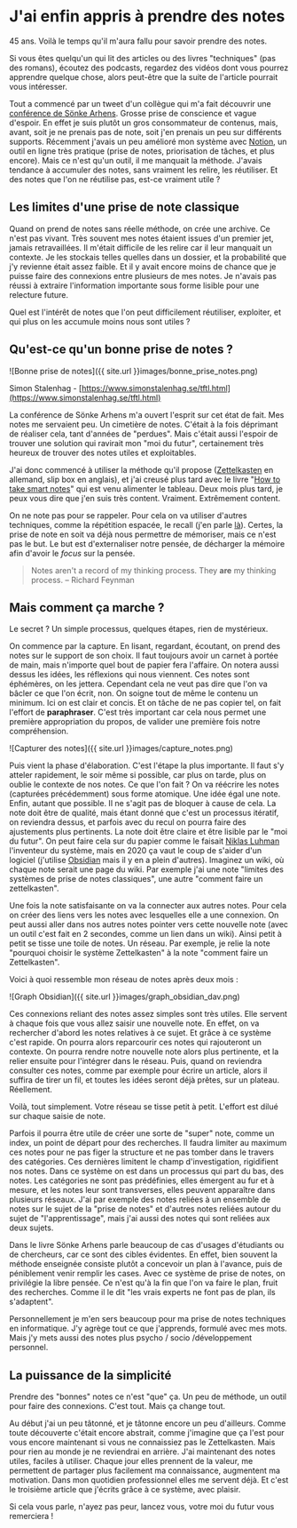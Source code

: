 # J'ai enfin appris à prendre des notes

45 ans. Voilà le temps qu'il m'aura fallu pour savoir prendre des notes. 

Si vous êtes quelqu'un qui lit des articles ou des livres "techniques" (pas des romans), écoutez des podcasts, regardez des vidéos dont vous pourrez apprendre quelque chose, alors peut-être que la suite de l'article pourrait vous intéresser.

Tout a commencé par un tweet d'un collègue qui m'a fait découvrir une [conférence de Sönke Arhens](https://www.youtube.com/watch?v=nPOI4f7yCag). Grosse prise de conscience et vague d'espoir. En effet je suis plutôt un gros consommateur de contenus, mais, avant, soit je ne prenais pas de note, soit j'en prenais un peu sur différents supports. Récemment j'avais un peu amélioré mon système avec [Notion](http://notion.so), un outil en ligne très pratique (prise de notes, priorisation de tâches, et plus encore). Mais ce n'est qu'un outil, il me manquait la méthode. J'avais tendance à accumuler des notes, sans vraiment les relire, les réutiliser. Et des notes que l'on ne réutilise pas, est-ce vraiment utile ? 

## Les limites d'une prise de note classique

Quand on prend de notes sans réelle méthode, on crée une archive. Ce n'est pas vivant. Très souvent mes notes étaient issues d'un premier jet, jamais retravaillées. Il m'était difficile de les relire car il leur manquait un contexte. Je les stockais telles quelles dans un dossier, et la probabilité que j'y revienne était assez faible. Et il y avait encore moins de chance que je puisse faire des connexions entre plusieurs de mes notes. Je n'avais pas réussi à extraire l'information importante sous forme lisible pour une relecture future. 

Quel est l'intérêt de notes que l'on peut difficilement réutiliser, exploiter, et qui plus on les accumule moins nous sont utiles ? 

## Qu'est-ce qu'un bonne prise de notes ?

![Bonne prise de notes]({{ site.url }}images/bonne_prise_notes.png)

Simon Stalenhag - [https://www.simonstalenhag.se/tftl.html](https://www.simonstalenhag.se/tftl.html)

La conférence de Sönke Arhens m'a ouvert l'esprit sur cet état de fait. Mes notes me servaient peu. Un cimetière de notes. C'était à la fois déprimant de réaliser cela, tant d'années de "perdues". Mais c'était aussi l'espoir de trouver une solution qui ravirait mon "moi du futur", certainement très heureux de trouver des notes utiles et exploitables. 

J'ai donc commencé à utiliser la méthode qu'il propose ([Zettelkasten](https://en.wikipedia.org/wiki/Zettelkasten) en allemand, slip box en anglais), et j'ai creusé plus tard avec le livre "[How to take smart notes](https://takesmartnotes.com/#book)" qui est venu alimenter le tableau. Deux mois plus tard, je peux vous dire que j'en suis très content. Vraiment. Extrêmement content. 

On ne note pas pour se rappeler. Pour cela on va utiliser d'autres techniques, comme la répétition espacée, le recall (j'en parle [là](http://fego.github.io/2020/09/27/Apprendre-%C3%A0-apprendre.html)). Certes, la prise de note en soit va déjà nous permettre de mémoriser, mais ce n'est pas le but. Le but est d'externaliser notre pensée, de décharger la mémoire afin d'avoir le *focus* sur la pensée. 

> Notes aren't a record of my thinking process. They **are** my thinking process.
– Richard Feynman

## Mais comment ça marche ?

Le secret ? Un simple processus, quelques étapes, rien de mystérieux. 

On commence par la capture. En lisant, regardant, écoutant, on prend des notes sur le support de son choix. Il faut toujours avoir un carnet à portée de main, mais n'importe quel bout de papier fera l'affaire. On notera aussi dessus les idées, les réflexions qui nous viennent. Ces notes sont éphémères, on les jettera. Cependant cela ne veut pas dire que l'on va bâcler ce que l'on écrit, non. On soigne tout de même le contenu un minimum. Ici on est clair et concis. Et on tâche de ne pas copier tel, on fait l'effort de **paraphraser**. C'est très important car cela nous permet une première appropriation du propos, de valider une première fois notre compréhension. 

![Capturer des notes]({{ site.url }}images/capture_notes.png)

Puis vient la phase d'élaboration. C'est l'étape la plus importante. Il faut s'y atteler rapidement, le soir même si possible, car plus on tarde, plus on oublie le contexte de nos notes. Ce que l'on fait ? On va réécrire les notes (capturées précédemment) sous forme atomique. Une idée égal une note. Enfin, autant que possible. Il ne s'agit pas de bloquer à cause de cela. La note doit être de qualité, mais étant donné que c'est un processus itératif, on reviendra dessus, et parfois avec du recul on pourra faire des ajustements plus pertinents. La note doit être claire et être lisible par le "moi du futur". On peut faire cela sur du papier comme le faisait [Niklas Luhman](https://fr.wikipedia.org/wiki/Niklas_Luhmann) l'inventeur du système, mais en 2020 ça vaut le coup de s'aider d'un logiciel (j'utilise [Obsidian](https://obsidian.md/) mais il y en a plein d'autres). Imaginez un wiki, où chaque note serait une page du wiki. Par exemple j'ai une note "limites des systèmes de prise de notes classiques", une autre "comment faire un zettelkasten". 

Une fois la note satisfaisante on va la connecter aux autres notes. Pour cela on créer des liens vers les notes avec lesquelles elle a une connexion. On peut aussi aller dans nos autres notes pointer vers cette nouvelle note (avec un outil c'est fait en 2 secondes, comme un lien dans un wiki). Ainsi petit à petit se tisse une toile de notes. Un réseau. Par exemple, je relie la note "pourquoi choisir le système Zettelkasten" à la note "comment faire un Zettelkasten". 

Voici à quoi ressemble mon réseau de notes après deux mois : 

![Graph Obsidian]({{ site.url }}images/graph_obsidian_dav.png)

Ces connexions reliant des notes assez simples sont très utiles. Elle servent à chaque fois que vous allez saisir une nouvelle note. En effet, on va rechercher d'abord les notes relatives à ce sujet. Et grâce à ce système c'est rapide. On pourra alors reparcourir ces notes qui rajouteront un contexte. On pourra rendre notre nouvelle note alors plus pertinente, et la relier ensuite pour l'intégrer dans le réseau. Puis, quand on reviendra consulter ces notes, comme par exemple pour écrire un article, alors il suffira de tirer un fil, et toutes les idées seront déjà prêtes, sur un plateau. Réellement. 

Voilà, tout simplement. Votre réseau se tisse petit à petit. L'effort est dilué sur chaque saisie de note. 

Parfois il pourra être utile de créer une sorte de "super" note, comme un index, un point de départ pour des recherches. Il faudra limiter au maximum ces notes pour ne pas figer la structure et ne pas tomber dans le travers des catégories. Ces dernières limitent le champ d'investigation, rigidifient nos notes. Dans ce système on est dans un processus qui part du bas, des notes. Les catégories ne sont pas prédéfinies, elles émergent au fur et à mesure, et les notes leur sont transverses, elles peuvent apparaître dans plusieurs réseaux. J'ai par exemple des notes reliées à un ensemble de notes sur le sujet de la "prise de notes" et d'autres notes reliées autour du sujet de "l'apprentissage", mais j'ai aussi des notes qui sont reliées aux deux sujets. 

Dans le livre Sönke Arhens parle beaucoup de cas d'usages d'étudiants ou de chercheurs, car ce sont des cibles évidentes. En effet, bien souvent la méthode enseignée consiste plutôt a concevoir un plan à l'avance, puis de péniblement venir remplir les cases. Avec ce système de prise de notes, on privilégie la libre pensée. Ce n'est qu'à la fin que l'on va faire le plan, fruit des recherches. Comme il le dit "les vrais experts ne font pas de plan, ils s'adaptent". 

Personnellement je m'en sers beaucoup pour ma prise de notes techniques en informatique. J'y agrège tout ce que j'apprends, formulé avec mes mots. Mais j'y mets aussi des notes plus psycho / socio /développement personnel. 

## La puissance de la simplicité

Prendre des "bonnes" notes ce n'est "que" ça. Un peu de méthode, un outil pour faire des connexions. C'est tout. Mais ça change tout. 

Au début j'ai un peu tâtonné, et je tâtonne encore un peu d'ailleurs. Comme toute découverte c'était encore abstrait, comme j'imagine que ça l'est pour vous encore maintenant si vous ne connaissiez pas le Zettelkasten. Mais pour rien au monde je ne reviendrai en arrière. J'ai maintenant des notes utiles, faciles à utiliser. Chaque jour elles prennent de la valeur, me permettent de partager plus facilement ma connaissance, augmentent ma motivation. Dans mon quotidien professionnel elles me servent déjà. Et c'est le troisième article que j'écrits grâce à ce système, avec plaisir. 

Si cela vous parle, n'ayez pas peur, lancez vous, votre moi du futur vous remerciera !